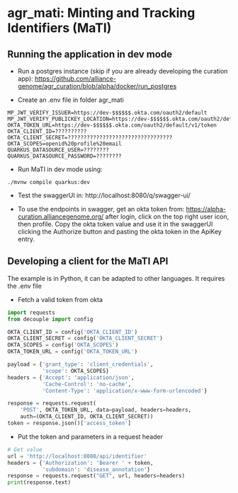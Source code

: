 # agr_mati: Minting and Tracking Identifiers (MaTI)

## Running the application in dev mode

* Run a postgres instance (skip if you are already developing the curation app):
https://github.com/alliance-genome/agr_curation/blob/alpha/docker/run_postgres

* Create an .env file in folder agr_mati
```shell script
MP_JWT_VERIFY_ISSUER=https://dev-$$$$$$.okta.com/oauth2/default
MP_JWT_VERIFY_PUBLICKEY_LOCATION=https://dev-$$$$$$.okta.com/oauth2/default/v1/keys
OKTA_TOKEN_URL=https://dev-$$$$$$.okta.com/oauth2/default/v1/token
OKTA_CLIENT_ID=??????????
OKTA_CLIENT_SECRET=?????????????????????????????????
OKTA_SCOPES=openid%20profile%20email
QUARKUS_DATASOURCE_USER=????????
QUARKUS_DATASOURCE_PASSWORD=????????
```

* Run MaTI in dev mode using:
```shell script
./mvnw compile quarkus:dev
```

* Test the swaggerUI in:
http://localhost:8080/q/swagger-ui/


* To use the endpoints in swagger, get an okta token from:
https://alpha-curation.alliancegenome.org/
after login, click on the top right user icon, then profile.
Copy the okta token value and use it in the swaggerUI clicking
the Authorize button and pasting the okta token in the ApiKey entry.

## Developing a client for the MaTI API

The example is in Python, it can be adapted to other languages.
It requires the .env file  

* Fetch a valid token from okta

```python script
import requests
from decouple import config

OKTA_CLIENT_ID = config('OKTA_CLIENT_ID')
OKTA_CLIENT_SECRET = config('OKTA_CLIENT_SECRET')
OKTA_SCOPES = config('OKTA_SCOPES')
OKTA_TOKEN_URL = config('OKTA_TOKEN_URL')

payload = {'grant_type': 'client_credentials',
           'scope': OKTA_SCOPES}
headers = {'Accept': 'application/json',
           'Cache-Control': 'no-cache',
           'Content-Type': 'application/x-www-form-urlencoded'}

response = requests.request(
    'POST', OKTA_TOKEN_URL, data=payload, headers=headers,
    auth=(OKTA_CLIENT_ID, OKTA_CLIENT_SECRET))
token = response.json()['access_token']
```

* Put the token and parameters in a request header

```python script
# Get value
url = 'http://localhost:8080/api/identifier'
headers = {'Authorization': 'Bearer ' + token,
           'subdomain': 'disease_annotation'}
response = requests.request("GET", url, headers=headers)
print(response.text)
```
